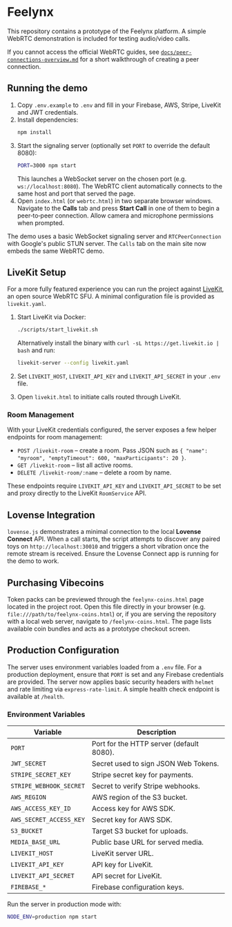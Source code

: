 # Feelynx

This repository contains a prototype of the Feelynx platform. A simple WebRTC demonstration is included for testing audio/video calls.

If you cannot access the official WebRTC guides, see [`docs/peer-connections-overview.md`](docs/peer-connections-overview.md) for a short walkthrough of creating a peer connection.

## Running the demo
1. Copy `.env.example` to `.env` and fill in your Firebase, AWS, Stripe, LiveKit and JWT credentials.
2. Install dependencies:
   ```bash
   npm install
   ```
3. Start the signaling server (optionally set `PORT` to override the default 8080):
   ```bash
   PORT=3000 npm start
   ```
   This launches a WebSocket server on the chosen port (e.g. `ws://localhost:8080`).
   The WebRTC client automatically connects to the same host and port that served the page.
4. Open `index.html` (or `webrtc.html`) in two separate browser windows. Navigate to the **Calls** tab and press **Start Call** in one of them to begin a peer‑to‑peer connection. Allow camera and microphone permissions when prompted.

The demo uses a basic WebSocket signaling server and `RTCPeerConnection` with Google's public STUN server. The `Calls` tab on the main site now embeds the same WebRTC demo.

## LiveKit Setup

For a more fully featured experience you can run the project against [LiveKit](https://github.com/livekit/livekit), an open source WebRTC SFU. A minimal configuration file is provided as `livekit.yaml`.

1. Start LiveKit via Docker:

   ```bash
   ./scripts/start_livekit.sh
   ```

   Alternatively install the binary with `curl -sL https://get.livekit.io | bash` and run:

   ```bash
   livekit-server --config livekit.yaml
   ```

2. Set `LIVEKIT_HOST`, `LIVEKIT_API_KEY` and `LIVEKIT_API_SECRET` in your `.env` file.
3. Open `livekit.html` to initiate calls routed through LiveKit.

### Room Management

With your LiveKit credentials configured, the server exposes a few helper
endpoints for room management:

- `POST /livekit-room` – create a room. Pass JSON such as
  `{ "name": "myroom", "emptyTimeout": 600, "maxParticipants": 20 }`.
- `GET /livekit-room` – list all active rooms.
- `DELETE /livekit-room/:name` – delete a room by name.

These endpoints require `LIVEKIT_API_KEY` and `LIVEKIT_API_SECRET` to be set and
proxy directly to the LiveKit `RoomService` API.

## Lovense Integration

`lovense.js` demonstrates a minimal connection to the local **Lovense Connect** API. When a call starts, the script attempts to discover any paired toys on `http://localhost:30010` and triggers a short vibration once the remote stream is received. Ensure the Lovense Connect app is running for the demo to work.

## Purchasing Vibecoins

Token packs can be previewed through the `feelynx-coins.html` page located in
the project root. Open this file directly in your browser (e.g.
`file:///path/to/feelynx-coins.html`) or, if you are serving the repository with
a local web server, navigate to `/feelynx-coins.html`. The page lists available
coin bundles and acts as a prototype checkout screen.


## Production Configuration

The server uses environment variables loaded from a `.env` file. For a
production deployment, ensure that `PORT` is set and any Firebase credentials
are provided. The server now applies basic security headers with `helmet` and
rate limiting via `express-rate-limit`. A simple health check endpoint is
available at `/health`.

### Environment Variables

| Variable | Description |
| --- | --- |
| `PORT` | Port for the HTTP server (default 8080). |
| `JWT_SECRET` | Secret used to sign JSON Web Tokens. |
| `STRIPE_SECRET_KEY` | Stripe secret key for payments. |
| `STRIPE_WEBHOOK_SECRET` | Secret to verify Stripe webhooks. |
| `AWS_REGION` | AWS region of the S3 bucket. |
| `AWS_ACCESS_KEY_ID` | Access key for AWS SDK. |
| `AWS_SECRET_ACCESS_KEY` | Secret key for AWS SDK. |
| `S3_BUCKET` | Target S3 bucket for uploads. |
| `MEDIA_BASE_URL` | Public base URL for served media. |
| `LIVEKIT_HOST` | LiveKit server URL. |
| `LIVEKIT_API_KEY` | API key for LiveKit. |
| `LIVEKIT_API_SECRET` | API secret for LiveKit. |
| `FIREBASE_*` | Firebase configuration keys. |

Run the server in production mode with:

```bash
NODE_ENV=production npm start
```


